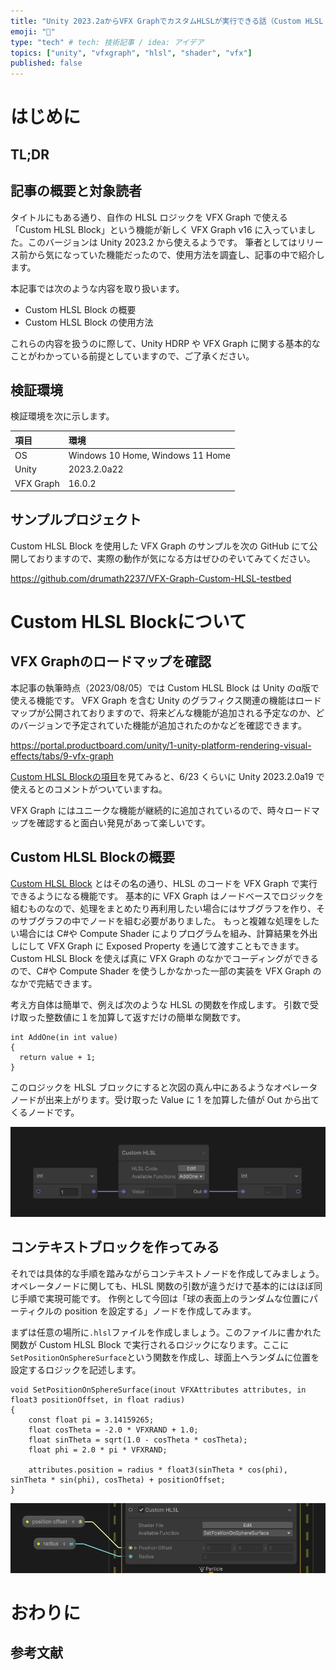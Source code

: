 ```yaml
---
title: "Unity 2023.2aからVFX GraphでカスタムHLSLが実行できる話（Custom HLSL Block）"
emoji: "🎇"
type: "tech" # tech: 技術記事 / idea: アイデア
topics: ["unity", "vfxgraph", "hlsl", "shader", "vfx"]
published: false
---
```


# はじめに

## TL;DR

## 記事の概要と対象読者

タイトルにもある通り、自作の HLSL ロジックを VFX Graph で使える「Custom HLSL Block」という機能が新しく VFX Graph v16 に入っていました。このバージョンは Unity 2023.2 から使えるようです。
筆者としてはリリース前から気になっていた機能だったので、使用方法を調査し、記事の中で紹介します。

本記事では次のような内容を取り扱います。

- Custom HLSL Block の概要
- Custom HLSL Block の使用方法

これらの内容を扱うのに際して、Unity HDRP や VFX Graph に関する基本的なことがわかっている前提としていますので、ご了承ください。

## 検証環境

検証環境を次に示します。

| 項目      | 環境                             |
| :-------- | :------------------------------- |
| OS        | Windows 10 Home, Windows 11 Home |
| Unity     | 2023.2.0a22                      |
| VFX Graph | 16.0.2                           |

## サンプルプロジェクト

Custom HLSL Block を使用した VFX Graph のサンプルを次の GitHub にて公開しておりますので、実際の動作が気になる方はぜひのぞいてみてください。

https://github.com/drumath2237/VFX-Graph-Custom-HLSL-testbed

# Custom HLSL Blockについて

## VFX Graphのロードマップを確認

本記事の執筆時点（2023/08/05）では Custom HLSL Block は Unity のα版で使える機能です。
VFX Graph を含む Unity のグラフィクス関連の機能はロードマップが公開されておりますので、将来どんな機能が追加される予定なのか、どのバージョンで予定されていた機能が追加されたのかなどを確認できます。

https://portal.productboard.com/unity/1-unity-platform-rendering-visual-effects/tabs/9-vfx-graph

[Custom HLSL Blockの項目](https://portal.productboard.com/unity/1-unity-platform-rendering-visual-effects/c/114-custom-hlsl-block)を見てみると、6/23 くらいに Unity 2023.2.0a19 で使えるとのコメントがついていますね。

VFX Graph にはユニークな機能が継続的に追加されているので、時々ロードマップを確認すると面白い発見があって楽しいです。

## Custom HLSL Blockの概要

[Custom HLSL Block](https://docs.unity3d.com/Packages/com.unity.visualeffectgraph@16.0/manual/CustomHLSL-Common.html) とはその名の通り、HLSL のコードを VFX Graph で実行できるようになる機能です。
基本的に VFX Graph はノードベースでロジックを組むものなので、処理をまとめたり再利用したい場合にはサブグラフを作り、そのサブグラフの中でノードを組む必要がありました。
もっと複雑な処理をしたい場合には C#や Compute Shader によりプログラムを組み、計算結果を外出しにして VFX Graph に Exposed Property を通じて渡すこともできます。
Custom HLSL Block を使えば真に VFX Graph のなかでコーディングができるので、C#や Compute Shader を使うしかなかった一部の実装を VFX Graph のなかで完結できます。

考え方自体は簡単で、例えば次のような HLSL の関数を作成します。
引数で受け取った整数値に１を加算して返すだけの簡単な関数です。

```hlsl
int AddOne(in int value)
{
  return value + 1;
}
```

このロジックを HLSL ブロックにすると次図の真ん中にあるようなオペレータノードが出来上がります。受け取った Value に 1 を加算した値が Out から出てくるノードです。

![img](/images/vfx-graph-custom-hlsl/addOne.png)

## コンテキストブロックを作ってみる

それでは具体的な手順を踏みながらコンテキストノードを作成してみましょう。
オペレータノードに関しても、HLSL 関数の引数が違うだけで基本的にはほぼ同じ手順で実現可能です。
作例として今回は「球の表面上のランダムな位置にパーティクルの position を設定する」ノードを作成してみます。

まずは任意の場所に`.hlsl`ファイルを作成しましょう。このファイルに書かれた関数が Custom HLSL Block で実行されるロジックになります。ここに`SetPositionOnSphereSurface`という関数を作成し、球面上へランダムに位置を設定するロジックを記述します。

```hlsl:SetPositionOnSphereSurface.hlsl
void SetPositionOnSphereSurface(inout VFXAttributes attributes, in float3 positionOffset, in float radius)
{
    const float pi = 3.14159265;
    float cosTheta = -2.0 * VFXRAND + 1.0;
    float sinTheta = sqrt(1.0 - cosTheta * cosTheta);
    float phi = 2.0 * pi * VFXRAND;

    attributes.position = radius * float3(sinTheta * cos(phi), sinTheta * sin(phi), cosTheta) + positionOffset;
}
```

![Alt text](/images/vfx-graph-custom-hlsl/spreheonSerface.png)

# おわりに

## 参考文献
